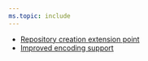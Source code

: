 ```yaml
---
ms.topic: include
---
```


- [Repository creation extension point](#repository-creation-extension-point)
- [Improved encoding support](#improved-encoding-support)
